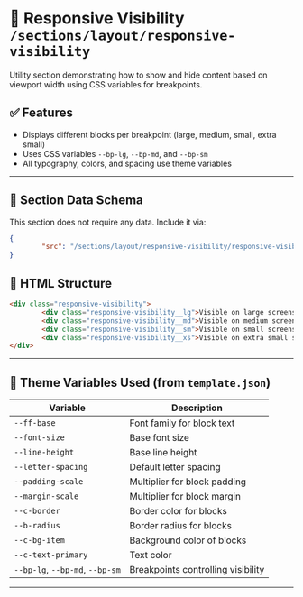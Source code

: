 # 📂 Responsive Visibility `/sections/layout/responsive-visibility`

Utility section demonstrating how to show and hide content based on viewport width using CSS variables for breakpoints.

## ✅ Features

-   Displays different blocks per breakpoint (large, medium, small, extra small)
-   Uses CSS variables `--bp-lg`, `--bp-md`, and `--bp-sm`
-   All typography, colors, and spacing use theme variables

---

## 🧾 Section Data Schema

This section does not require any data. Include it via:

```json
{
        "src": "/sections/layout/responsive-visibility/responsive-visibility.html"
}
```

## 🧱 HTML Structure

```html
<div class="responsive-visibility">
        <div class="responsive-visibility__lg">Visible on large screens</div>
        <div class="responsive-visibility__md">Visible on medium screens</div>
        <div class="responsive-visibility__sm">Visible on small screens</div>
        <div class="responsive-visibility__xs">Visible on extra small screens</div>
</div>
```

---

## 🎨 Theme Variables Used (from `template.json`)

| Variable                  | Description                                    |
| ------------------------- | ---------------------------------------------- |
| `--ff-base`               | Font family for block text                     |
| `--font-size`             | Base font size                                 |
| `--line-height`           | Base line height                               |
| `--letter-spacing`        | Default letter spacing                         |
| `--padding-scale`         | Multiplier for block padding                   |
| `--margin-scale`          | Multiplier for block margin                    |
| `--c-border`              | Border color for blocks                        |
| `--b-radius`              | Border radius for blocks                       |
| `--c-bg-item`             | Background color of blocks                     |
| `--c-text-primary`        | Text color                                     |
| `--bp-lg`, `--bp-md`, `--bp-sm` | Breakpoints controlling visibility  |

---
